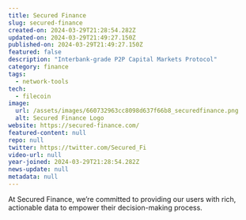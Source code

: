 ```yaml
---
title: Secured Finance
slug: secured-finance
created-on: 2024-03-29T21:28:54.282Z
updated-on: 2024-03-29T21:49:27.150Z
published-on: 2024-03-29T21:49:27.150Z
featured: false
description: "Interbank-grade P2P Capital Markets Protocol"
category: finance
tags:
  - network-tools
tech:
  - filecoin
image:
  url: /assets/images/660732963cc8098d637f66b8_securedfinance.png
  alt: Secured Finance Logo
website: https://secured-finance.com/
featured-content: null
repo: null
twitter: https://twitter.com/Secured_Fi
video-url: null
year-joined: 2024-03-29T21:28:54.282Z
news-update: null
metadata: null
---
```


At Secured Finance, we’re committed to providing our users with rich, actionable data to empower their decision-making process.
